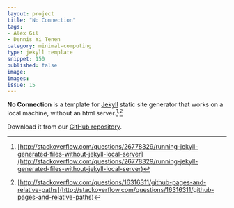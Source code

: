 ```yaml
---
layout: project
title: "No Connection"
tags:
- Alex Gil
- Dennis Yi Tenen
category: minimal-computing
type: jekyll template
snippet: 150
published: false
image:
images:
issue: 15
---
```


**No Connection** is a template for [Jekyll](http://jekyllrb.com/) static site
generator that works on a local machine, without an html
server.[^1]<sup>,</sup>[^2]

Download it from our [GitHub repository](https://github.com/xpmethod/no-connection).

[^1]: [http://stackoverflow.com/questions/26778329/running-jekyll-generated-files-without-jekyll-local-server](http://stackoverflow.com/questions/26778329/running-jekyll-generated-files-without-jekyll-local-server)
[^2]: [http://stackoverflow.com/questions/16316311/github-pages-and-relative-paths](http://stackoverflow.com/questions/16316311/github-pages-and-relative-paths)
